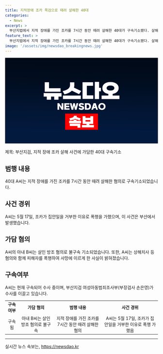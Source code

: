 ```yaml
---
title: 지적장애 조카 목검으로 때려 살해한 40대
categories:
  - News
excerpt: >
  부산지법에서 지적 장애를 가진 조카를 7시간 동안 때려 살해한 40대가 구속기소됐다. 살해 이유는 집안일을 거부했다는 이유였으며, 이를 부추긴 아내도 방조 혐의로 기소됐다. A씨는 약 10개월 동안 피해자를 폭행하고 사망 당일에도 폭행하여 사망에 이르게 했다는 사실이 밝혀졌다.
feature_text: >
  부산지법에서 지적 장애를 가진 조카를 7시간 동안 때려 살해한 40대가 구속기소됐다. 살해 이유는 집안일을 거부했다는 이유였으며, 이를 부추긴 아내도 방조 혐의로 기소됐다. A씨는 약 10개월 동안 피해자를 폭행하고 사망 당일에도 폭행하여 사망에 이르게 했다는 사실이 밝혀졌다.
image: '/assets/img/newsdao_breakingnews.jpg'
---
```


<p><img src="/assets/img/newsdao_breakingnews.jpg" alt="flaretime 속보" /></p>

<p>제목: 부산지검, 지적 장애 조카 살해 사건에 가담한 40대 구속기소</p>

<h2 data-ke-size="size26">범행 내용</h2>

<p data-ke-size="size16">40대 A씨는 지적 장애를 가진 조카를 7시간 동안 때려 살해한 혐의로 구속기소되었습니다.</p>

<h2 data-ke-size="size26">사건 경위</h2>

<p data-ke-size="size16">A씨는 5월 17일, 조카가 집안일을 거부한 이유로 폭행을 가했으며, 이 사건은 부산에서 발생했습니다.</p>

<h2 data-ke-size="size26">가담 혐의</h2>

<p data-ke-size="size16">A씨의 아내 B씨는 살인 방조 혐의로 불구속 기소되었습니다. 또한, A씨는 상해치사 등 혐의와 함께 피해자를 폭행하여 사망에 이르게 한 사실이 밝혀졌습니다.</p>

<h2 data-ke-size="size26">구속여부</h2>

<p data-ke-size="size16">A씨는 현재 구속되어 수사 중이며, 부산지검 여성아동범죄조사부(부장검사 손은영)가 수사를 이끌고 있습니다.</p>

<table>
<tbody>
<tr>
<td style="text-align: center; height: 17px;"><b>구속여부</b></td>
<td style="text-align: center; height: 17px;"><b>가담 혐의</b></td>
<td style="text-align: center; height: 17px;"><b>범행 내용</b></td>
<td style="text-align: center; height: 17px;"><b>사건 경위</b></td>
</tr>
<tr>
<td style="text-align: center; height: 17px;">구속됨</td>
<td style="text-align: center; height: 17px;">아내 B씨는 살인 방조 혐의로 불구속</td>
<td style="text-align: center; height: 17px;">지적 장애를 가진 조카를 7시간 동안 때려 살해한 혐의</td>
<td style="text-align: center; height: 17px;">A씨는 5월 17일, 조카가 집안일을 거부한 이유로 폭행 가했음</td>
</tr>
</tbody>
</table>

<hr>
실시간 뉴스 속보는, <a href="https://newsdao.kr" rel="dofollow">https://newsdao.kr</a>


